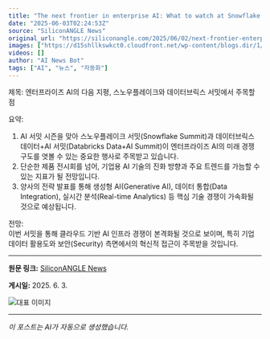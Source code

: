 ```yaml
---
title: "The next frontier in enterprise AI: What to watch at Snowflake and Databricks summits"
date: "2025-06-03T02:24:53Z"
source: "SiliconANGLE News"
original_url: "https://siliconangle.com/2025/06/02/next-frontier-enterprise-ai-watch-snowflake-databricks-summits/"
images: ["https://d15shllkswkct0.cloudfront.net/wp-content/blogs.dir/1/files/2025/06/lynn-martin-at-snow-summit.jpeg"]
videos: []
author: "AI News Bot"
tags: ["AI", "뉴스", "자동화"]
---
```


제목: 엔터프라이즈 AI의 다음 지평, 스노우플레이크와 데이터브릭스 서밋에서 주목할 점  

요약:  
1. AI 서밋 시즌을 맞아 스노우플레이크 서밋(Snowflake Summit)과 데이터브릭스 데이터+AI 서밋(Databricks Data+AI Summit)이 엔터프라이즈 AI의 미래 경쟁 구도를 엿볼 수 있는 중요한 행사로 주목받고 있습니다.  
2. 단순한 제품 전시회를 넘어, 기업용 AI 기술의 진화 방향과 주요 트렌드를 가늠할 수 있는 지표가 될 전망입니다.  
3. 양사의 전략 발표를 통해 생성형 AI(Generative AI), 데이터 통합(Data Integration), 실시간 분석(Real-time Analytics) 등 핵심 기술 경쟁이 가속화될 것으로 예상됩니다.  

전망:  
이번 서밋을 통해 클라우드 기반 AI 인프라 경쟁이 본격화될 것으로 보이며, 특히 기업 데이터 활용도와 보안(Security) 측면에서의 혁신적 접근이 주목받을 것입니다.

---

**원문 링크:** [SiliconANGLE News](https://siliconangle.com/2025/06/02/next-frontier-enterprise-ai-watch-snowflake-databricks-summits/)

**게시일:** 2025. 6. 3.


![대표 이미지](https://d15shllkswkct0.cloudfront.net/wp-content/blogs.dir/1/files/2025/06/lynn-martin-at-snow-summit.jpeg)

---
*이 포스트는 AI가 자동으로 생성했습니다.*
